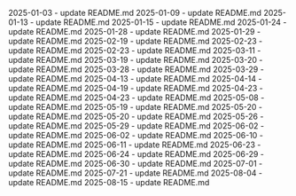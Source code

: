 2025-01-03 - update README.md
2025-01-09 - update README.md
2025-01-13 - update README.md
2025-01-15 - update README.md
2025-01-24 - update README.md
2025-01-28 - update README.md
2025-01-29 - update README.md
2025-02-19 - update README.md
2025-02-23 - update README.md
2025-02-23 - update README.md
2025-03-11 - update README.md
2025-03-19 - update README.md
2025-03-20 - update README.md
2025-03-28 - update README.md
2025-03-29 - update README.md
2025-04-13 - update README.md
2025-04-14 - update README.md
2025-04-19 - update README.md
2025-04-23 - update README.md
2025-04-23 - update README.md
2025-05-08 - update README.md
2025-05-19 - update README.md
2025-05-20 - update README.md
2025-05-20 - update README.md
2025-05-26 - update README.md
2025-05-29 - update README.md
2025-06-02 - update README.md
2025-06-02 - update README.md
2025-06-10 - update README.md
2025-06-11 - update README.md
2025-06-23 - update README.md
2025-06-24 - update README.md
2025-06-29 - update README.md
2025-06-30 - update README.md
2025-07-01 - update README.md
2025-07-21 - update README.md
2025-08-04 - update README.md
2025-08-15 - update README.md
